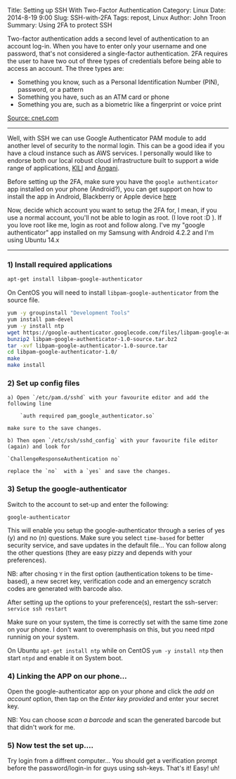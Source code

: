 Title: Setting up SSH With Two-Factor Authentication
Category: Linux
Date: 2014-8-19 9:00
Slug: SSH-with-2FA
Tags: repost, Linux
Author: John Troon
Summary: Using 2FA to protect SSH 


Two-factor authentication adds a second level of authentication to an account log-in. When you have to enter only your username and one password, that's not considered a single-factor authentication. 2FA requires the user to have two out of three types of credentials before being able to access an account. The three types are:

*    Something you know, such as a Personal Identification Number (PIN), password, or a pattern
*    Something you have, such as an ATM card or phone
*    Something you are, such as a biometric like a fingerprint or voice print

[Source: cnet.com](http://www.cnet.com)

--------------------------------------------------------

Well, with SSH we can use Google Authenticator PAM module to add another level of security to the normal login. This can be a good idea if you have a cloud instance such as AWS services. I personally would like to endorse both our local robust cloud infrastructure built to support a wide range of applications, [KILI](http://www.kili.io) and [Angani](http://www.angani.co).


Before setting up the 2FA, make sure you have the `google authenticator` app installed on your phone (Android?), you can get support on how to install the app in Android, Blackberry or Apple device [here](https://support.google.com/accounts/answer/1066447?hl=en)

Now, decide which account you want to setup the 2FA for, I mean, if you use a normal account, you'll not be able to login as root. (I love root :D ). If you love root like me, login as root and follow along. I've my "google authenticator" app installed on my Samsung with Android 4.2.2 and I'm using Ubuntu 14.x

-------------------------------------------------------

### 1) Install required applications

```bash
apt-get install libpam-google-authenticator
```
On CentOS you will need to install `libpam-google-authenticator` from the source file.

```bash
yum -y groupinstall "Development Tools"
yum install pam-devel
yum -y install ntp
wget https://google-authenticator.googlecode.com/files/libpam-google-authenticator-1.0-source.tar.bz2
bunzip2 libpam-google-authenticator-1.0-source.tar.bz2
tar -xvf libpam-google-authenticator-1.0-source.tar
cd libpam-google-authenticator-1.0/
make
make install
```

### 2) Set up config files

    a) Open `/etc/pam.d/sshd` with your favourite editor and add the following line 

    	`auth required pam_google_authenticator.so` 

    make sure to the save changes.

    b) Then open `/etc/ssh/sshd_config` with your favourite file editor (again) and look for 

	`ChallengeResponseAuthentication no` 

    replace the `no`  with a `yes` and save the changes.

### 3) Setup the google-authenticator

Switch to the account to set-up and enter the following:

`google-authenticator`

This will enable you setup the google-authenticator through a series of yes (y) and no (n) questions. 
Make sure you select `time-based` for 	better security service, and save updates in the default file... 
You can follow along the other questions (they are easy pizzy and depends with your preferences).

NB: after chosing `Y` in the first option (authentication tokens to be time-based), a new secret key, 
verification code and an emergency scratch codes are generated with barcode also. 

After setting up the options to your preference(s), restart the ssh-server:
`service ssh restart`

Make sure on your system, the time is correctly set with the same time zone on your phone. I don't want to overemphasis on this, but you 	 need ntpd runninig on your system. 

On Ubuntu `apt-get install ntp` while on CentOS `yum -y install ntp` then start `ntpd` and enable it on 	 System boot.

### 4) Linking the APP on our	 phone...

Open the google-authenticator app on your phone and click the *add on account* option, then tap on the *Enter key provided* and enter your secret key.

NB: You can choose *scan a barcode* and scan the generated barcode but that didn't work for me.

### 5) Now test the set up....
Try login from a diffrent computer... You should get a verification prompt before the password/login-in for guys using ssh-keys.
 That's it! Easy! uh!
